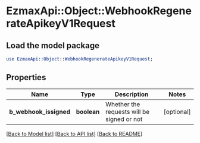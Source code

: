 # EzmaxApi::Object::WebhookRegenerateApikeyV1Request

## Load the model package
```perl
use EzmaxApi::Object::WebhookRegenerateApikeyV1Request;
```

## Properties
Name | Type | Description | Notes
------------ | ------------- | ------------- | -------------
**b_webhook_issigned** | **boolean** | Whether the requests will be signed or not | [optional] 

[[Back to Model list]](../README.md#documentation-for-models) [[Back to API list]](../README.md#documentation-for-api-endpoints) [[Back to README]](../README.md)


